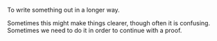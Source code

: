 To write something out in a longer way.

Sometimes this might make things clearer, though often it is confusing.
Sometimes we need to do it in order to continue with a proof.
